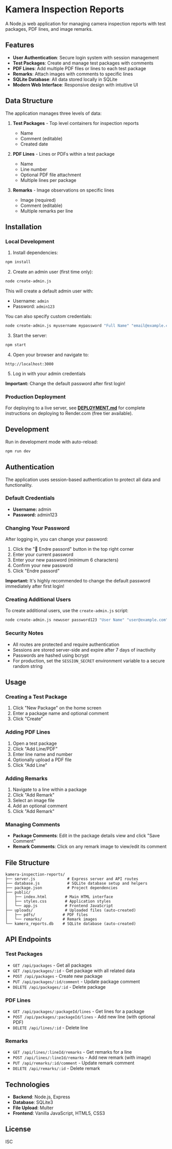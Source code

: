 # Kamera Inspection Reports

A Node.js web application for managing camera inspection reports with test packages, PDF lines, and image remarks.

## Features

- **User Authentication**: Secure login system with session management
- **Test Packages**: Create and manage test packages with comments
- **PDF Lines**: Add multiple PDF files or lines to each test package
- **Remarks**: Attach images with comments to specific lines
- **SQLite Database**: All data stored locally in SQLite
- **Modern Web Interface**: Responsive design with intuitive UI

## Data Structure

The application manages three levels of data:

1. **Test Packages** - Top level containers for inspection reports
   - Name
   - Comment (editable)
   - Created date

2. **PDF Lines** - Lines or PDFs within a test package
   - Name
   - Line number
   - Optional PDF file attachment
   - Multiple lines per package

3. **Remarks** - Image observations on specific lines
   - Image (required)
   - Comment (editable)
   - Multiple remarks per line

## Installation

### Local Development

1. Install dependencies:
```bash
npm install
```

2. Create an admin user (first time only):
```bash
node create-admin.js
```
This will create a default admin user with:
- Username: `admin`
- Password: `admin123`

You can also specify custom credentials:
```bash
node create-admin.js myusername mypassword "Full Name" "email@example.com"
```

3. Start the server:
```bash
npm start
```

4. Open your browser and navigate to:
```
http://localhost:3000
```

5. Log in with your admin credentials

**Important:** Change the default password after first login!

### Production Deployment

For deploying to a live server, see **[DEPLOYMENT.md](DEPLOYMENT.md)** for complete instructions on deploying to Render.com (free tier available).

## Development

Run in development mode with auto-reload:
```bash
npm run dev
```

## Authentication

The application uses session-based authentication to protect all data and functionality.

### Default Credentials
- **Username:** admin
- **Password:** admin123

### Changing Your Password

After logging in, you can change your password:

1. Click the "🔑 Endre passord" button in the top right corner
2. Enter your current password
3. Enter your new password (minimum 6 characters)
4. Confirm your new password
5. Click "Endre passord"

**Important:** It's highly recommended to change the default password immediately after first login!

### Creating Additional Users

To create additional users, use the `create-admin.js` script:

```bash
node create-admin.js newuser password123 "User Name" "user@example.com"
```

### Security Notes

- All routes are protected and require authentication
- Sessions are stored server-side and expire after 7 days of inactivity
- Passwords are hashed using bcrypt
- For production, set the `SESSION_SECRET` environment variable to a secure random string

## Usage

### Creating a Test Package
1. Click "New Package" on the home screen
2. Enter a package name and optional comment
3. Click "Create"

### Adding PDF Lines
1. Open a test package
2. Click "Add Line/PDF"
3. Enter line name and number
4. Optionally upload a PDF file
5. Click "Add Line"

### Adding Remarks
1. Navigate to a line within a package
2. Click "Add Remark"
3. Select an image file
4. Add an optional comment
5. Click "Add Remark"

### Managing Comments
- **Package Comments**: Edit in the package details view and click "Save Comment"
- **Remark Comments**: Click on any remark image to view/edit its comment

## File Structure

```
kamera-inspection-reports/
├── server.js              # Express server and API routes
├── database.js            # SQLite database setup and helpers
├── package.json           # Project dependencies
├── public/
│   ├── index.html        # Main HTML interface
│   ├── styles.css        # Application styles
│   └── app.js            # Frontend JavaScript
├── uploads/              # Uploaded files (auto-created)
│   ├── pdfs/            # PDF files
│   └── remarks/         # Remark images
└── kamera_reports.db    # SQLite database (auto-created)
```

## API Endpoints

### Test Packages
- `GET /api/packages` - Get all packages
- `GET /api/packages/:id` - Get package with all related data
- `POST /api/packages` - Create new package
- `PUT /api/packages/:id/comment` - Update package comment
- `DELETE /api/packages/:id` - Delete package

### PDF Lines
- `GET /api/packages/:packageId/lines` - Get lines for a package
- `POST /api/packages/:packageId/lines` - Add new line (with optional PDF)
- `DELETE /api/lines/:id` - Delete line

### Remarks
- `GET /api/lines/:lineId/remarks` - Get remarks for a line
- `POST /api/lines/:lineId/remarks` - Add new remark (with image)
- `PUT /api/remarks/:id/comment` - Update remark comment
- `DELETE /api/remarks/:id` - Delete remark

## Technologies

- **Backend**: Node.js, Express
- **Database**: SQLite3
- **File Upload**: Multer
- **Frontend**: Vanilla JavaScript, HTML5, CSS3

## License

ISC
